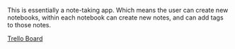 This is essentially a note-taking app. Which means the user can create new notebooks, within each notebook can create new notes, and can add tags to those notes.

[Trello Board](https://trello.com/b/YjyVXzNj/notebooks)
